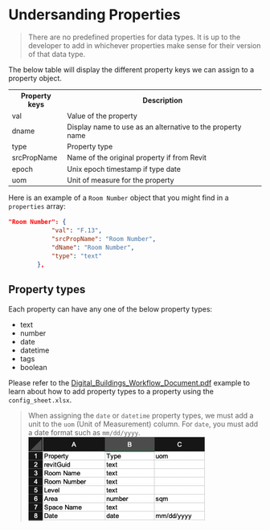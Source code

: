 # Undersanding Properties

>There are no predefined properties for data types. It is up to the developer to add in whichever properties make sense for their version of that data type.

The below table will display the different property keys we can assign to a property object.
<table>
  <tbody>
    <tr>
      <th>Property keys</th>
      <th>Description</th>
    </tr>
    <tr>
      <td>val</td>
      <td align="left">Value of the property</td>
    </tr>
    <tr>
      <td>dname</td>
      <td align="left">Display name to use as an alternative to the property name</td>
    </tr>
    <tr>
      <td>type</td>
      <td align="left">
       Property type
      </td>
    </tr>
     <tr>
      <td>srcPropName</td>
      <td align="left">Name of the original property if from Revit</td>
    </tr>
     <tr>
      <td>epoch</td>
      <td align="left">Unix epoch timestamp if type date</td>
    </tr>
     <tr>
      <td>uom</td>
      <td align="left">Unit of measure for the property</td>
    </tr>
  </tbody>
</table>

Here is an example of a `Room Number` object that you might find in a `properties` array:

```json
"Room Number": {
            "val": "F.13",
            "srcPropName": "Room Number",
            "dName": "Room Number",
            "type": "text"
        },
```

## Property types
Each property can have any one of the below property types:
* text
* number
* date
* datetime
* tags
* boolean

Please refer to the [Digital_Buildings_Workflow_Document.pdf](../../example_asset_twin/Digital_Buildings_Workflow_Document.pdf) example to learn about how to add property types to a property using the `config_sheet.xlsx`.

>When assigning the `date` or `datetime` property types, we must add a unit to the `uom` (Unit of Measurement) column. For `date`, you must add a date format such as `mm/dd/yyyy`. 
![properties example](../../../img/properties_example.png)
